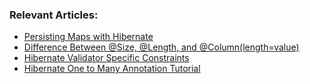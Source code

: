 
### Relevant Articles: 

- [Persisting Maps with Hibernate](https://www.baeldung.com/hibernate-persisting-maps)
- [Difference Between @Size, @Length, and @Column(length=value)](https://www.baeldung.com/jpa-size-length-column-differences)
- [Hibernate Validator Specific Constraints](https://www.baeldung.com/hibernate-validator-constraints)
- [Hibernate One to Many Annotation Tutorial](http://www.baeldung.com/hibernate-one-to-many)